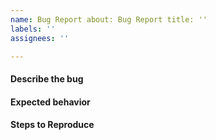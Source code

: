 ```yaml
---
name: Bug Report about: Bug Report title: ''
labels: ''
assignees: ''

---
```


#### Describe the bug

#### Expected behavior

#### Steps to Reproduce

